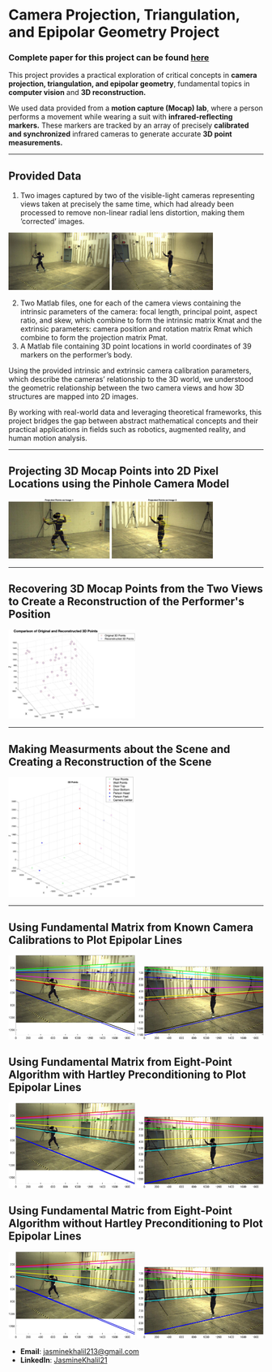 # Camera Projection, Triangulation, and Epipolar Geometry Project

### Complete paper for this project can be found [here](https://jasminekhalil.github.io/assets/pdf/camera_projection_project.pdf) 

This project provides a practical exploration of critical concepts in **camera projection, triangulation, and epipolar geometry**, fundamental topics in **computer vision** and **3D reconstruction.**

We used data provided from a **motion capture (Mocap) lab**, where a person performs a movement while wearing a suit with **infrared-reflecting markers.** These markers are tracked by an array of precisely **calibrated and synchronized** infrared cameras to generate accurate **3D point measurements.**

---

## Provided Data

1. Two images captured by two of the visible-light cameras representing views taken at precisely the same time, which had already been processed to remove non-linear radial lens distortion, making them ’corrected’ images.

<img src="im1corrected.jpg" alt="View 3" style="width:200px;"/>
<img src="im2corrected.jpg" alt="View 3" style="width:200px;"/>

2. Two Matlab files, one for each of the camera views containing the intrinsic parameters of the camera: focal length, principal point, aspect ratio, and skew, which combine to form the intrinsic matrix Kmat and the extrinsic parameters: camera position and rotation matrix Rmat which combine to form the projection matrix Pmat.
3. A Matlab file containing 3D point locations in world
coordinates of 39 markers on the performer’s body.

Using the provided intrinsic and extrinsic camera calibration parameters, which describe the cameras’ relationship to the 3D world, we understood the geometric relationship between the two camera views and how 3D structures are mapped into 2D images.

By working with real-world data and leveraging theoretical frameworks, this project bridges the gap between abstract mathematical concepts and their practical applications in fields such as robotics, augmented reality, and human motion analysis.

---

## Projecting 3D Mocap Points into 2D Pixel Locations using the **Pinhole Camera Model** 

<img src="Results/projection1.jpg" alt="Projection 1" style="width:200px;"/> <img src="Results/projection2.jpg" alt="Projection 2" style="width:200px;"/>

---

## Recovering 3D Mocap Points from the Two Views to Create a **Reconstruction** of the Performer's Position

<img src="Results/reconstruction.jpg" alt="Reconstruction" style="width:250px;"/>

---

## Making **Measurments** about the Scene and Creating a **Reconstruction** of the Scene

<img src="Results/3Dreconstruction.jpg" alt="3D Reconstruction" style="width:250px;"/>

---

## Using Fundamental Matrix from Known Camera Calibrations to Plot Epipolar Lines

<img src="Results/f11.jpg" alt="" style="width:250px;"/>

<img src="Results/f12.jpg" alt="" style="width:250px;"/>


## Using Fundamental Matrix from Eight-Point Algorithm with Hartley Preconditioning to Plot Epipolar Lines 

<img src="Results/f21.jpg" alt="" style="width:250px;"/>
<img src="Results/f22.jpg" alt="" style="width:250px;"/>


## Using Fundamental Matric from Eight-Point Algorithm without Hartley Preconditioning to Plot Epipolar Lines 

<img src="Results/f31.jpg" alt="" style="width:250px;"/>
<img src="Results/f32.jpg" alt="" style="width:250px;"/>

- **Email**: [jasminekhalil213@gmail.com](mailto:jasminekhalil213@gmail.com)  
- **LinkedIn**: [JasmineKhalil21](https://www.linkedin.com/in/jasminekhalil21/)